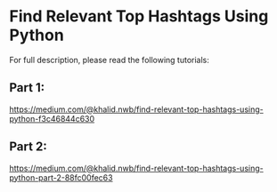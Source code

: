 # Find Relevant Top Hashtags Using Python
For full description, please read the following tutorials:
## Part 1:
https://medium.com/@khalid.nwb/find-relevant-top-hashtags-using-python-f3c46844c630
## Part 2:
https://medium.com/@khalid.nwb/find-relevant-top-hashtags-using-python-part-2-88fc00fec63
